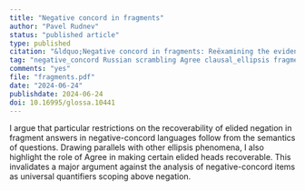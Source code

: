 ```yaml
---
title: "Negative concord in fragments"
author: "Pavel Rudnev"
status: "published article"
type: published
citation: "&ldquo;Negative concord in fragments: Reëxamining the evidence against the negativity of negation markers.&rdquo; <em>Glossa: a journal of general linguistics</em> 9(1): 1–21."
tag: "negative_concord Russian scrambling Agree clausal_ellipsis fragment_answers"
comments: "yes"
file: "fragments.pdf"
date: "2024-06-24"
publishdate: 2024-06-24
doi: 10.16995/glossa.10441
---
```


I argue that particular restrictions on the recoverability of elided negation in fragment answers in negative-concord languages follow from the semantics of questions. Drawing parallels with other ellipsis phenomena, I also highlight the role of Agree in making certain elided heads recoverable. This invalidates a major argument against the analysis of negative-concord items as universal quantifiers scoping above negation.

